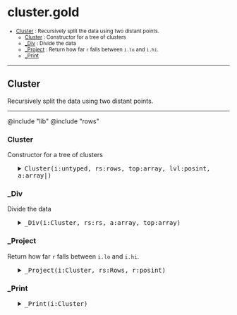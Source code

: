 #  cluster.gold

<small>

  - [Cluster](#cluster) : Recursively split the data using two distant points.
    - [Cluster](#cluster) : Constructor for a tree of clusters
    - [_Div](#div) : Divide the data 
    - [_Project](#project) : Return how far `r` falls between `i.lo` and `i.hi`. 
    - [_Print](#print)

</small>



-----------------------------------------------------------

## Cluster
Recursively split the data using two distant points.

-----------------------------------------------------------

@include "lib"
@include "rows"

### Cluster
Constructor for a tree of clusters

<ul><details><summary><tt>Cluster(i:untyped, rs:rows, top:array, lvl:posint, a:array|)</tt></summary>

```awk
function Cluster(i:untyped,rs:rows,top:array,lvl:posint,a:array|) {
  Object(i)
  i.is = "Cluster"
  i.enough=16
  i.lvl = lvl ? lvl : 0
  i.c = i.lo = i.hi = i.mid = ""
  has(i,"leaves")
  has(i,"upper")
  has(i,"lower") 
  if ( lvl>0)
    _Div(i,rs,a,top)
  else {
    _Div(i,rs,rs.rows, i.leaves) }}
```

</details></ul>

### _Div
Divide the data 

<ul><details><summary><tt>_Div(i:Cluster, rs:rs, a:array, top:array)</tt></summary>

```awk
function _Div(i:Cluster,rs:rs,a:array,top:array,     r,b,n,lt,gt) {
  for(r in a) break # r is the first item
  i.lo = RowsFar(rs,  r)
  i.hi = RowsFar(rs,  i.lo)
  i.c  = RowsDist(rs, i.lo, i.hi)
  for(r in a) {
    b[r].row = r
    b[r].x   = _Project(i,rs,r)
  }
  n = keysort(b,"x")
  i.mid = b[int(n/2)].x
  if (length(b) < 2*i.enough)  
    i.about = RowsSomeBins(rs, a, top)
  else { 
    for (r in b) 
      b[r].x  <= i.mid ? lt[ b[r].row ] : gt[ b[r].row ]
    HASS(i, "upper", "Cluster", rs, top, i.lvl+1, lt)
    HASS(i, "lower", "Cluster", rs, top, i.lvl+1, gt) }}
```

</details></ul>

### _Project
Return how far `r` falls between `i.lo` and `i.hi`. 

<ul><details><summary><tt>_Project(i:Cluster, rs:Rows, r:posint)</tt></summary>

```awk
function _Project(i:Cluster, rs:Rows, r:posint,    a,b,x) {
   a = RowsDist(rs,r,i.lo)
   b = RowsDist(rs,r,i.hi)
   x = (a^2 + i.c^2 - b^2)/(2*i.c)
   return max(0, min(1, x)) }
```

</details></ul>

### _Print

<ul><details><summary><tt>_Print(i:Cluster)</tt></summary>

```awk
function _Print(i:Cluster,         lvl,pre,d) {
   # Recursively print a trees
   d = Gold.dot
   print pre length(i.has)
   if (length(i.lower)) _Print(i.lower, lvl+1, "|" d d " " pre)
   if (length(i.upper)) _Print(i.upper, lvl+1, "|" d d " " pre) }
```

</details></ul>
